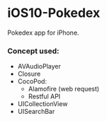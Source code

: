 # iOS10-Pokedex

Pokedex app for iPhone.

### Concept used:
* AVAudioPlayer
* Closure
* CocoPod:
  * Alamofire (web request)
  * Restful API
* UICollectionView
* UISearchBar
